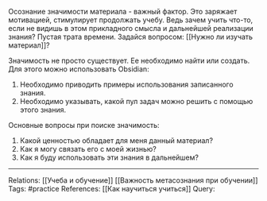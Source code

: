 Осознание значимости материала - важный фактор. Это заряжает мотивацией, стимулирует продолжать учебу. Ведь зачем учить что-то, если не видишь в этом прикладного смысла и дальнейшей реализации знания? Пустая трата времени. 
Задайся вопросом: [[Нужно ли изучать материал]]?

Значимость не просто существует. Ее необходимо найти или создать. Для этого можно использовать Obsidian: 
1. Необходимо приводить примеры использования записанного знания. 
2. Необходимо указывать, какой пул задач можно решить с помощью этого знания. 

Основные вопросы при поиске значимость:
1. Какой ценностью обладает для меня данный материал?
2. Как я могу связать его с моей жизнью?
3. Как я буду использовать эти знания в дальнейшем? 

___
Relations: [[Учеба и обучение]] [[Важность метасознания при обучении]] 
Tags: #practice 
References: [[Как научиться учиться]] 
Query: 
